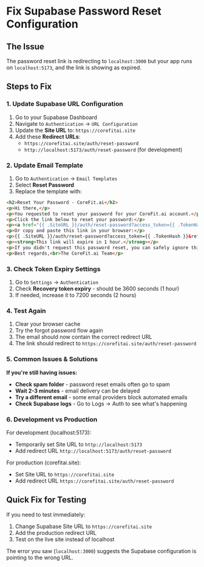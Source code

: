 # Fix Supabase Password Reset Configuration

## The Issue
The password reset link is redirecting to `localhost:3000` but your app runs on `localhost:5173`, and the link is showing as expired.

## Steps to Fix

### 1. Update Supabase URL Configuration

1. Go to your Supabase Dashboard
2. Navigate to `Authentication` → `URL Configuration`
3. Update the **Site URL** to: `https://corefitai.site`
4. Add these **Redirect URLs**:
   - `https://corefitai.site/auth/reset-password`
   - `http://localhost:5173/auth/reset-password` (for development)

### 2. Update Email Template

1. Go to `Authentication` → `Email Templates`
2. Select **Reset Password**
3. Replace the template with:

```html
<h2>Reset Your Password - CoreFit.ai</h2>
<p>Hi there,</p>
<p>You requested to reset your password for your CoreFit.ai account.</p>
<p>Click the link below to reset your password:</p>
<p><a href="{{ .SiteURL }}/auth/reset-password?access_token={{ .TokenHash }}&refresh_token={{ .RefreshTokenHash }}&type=recovery" style="background-color: #3b82f6; color: white; padding: 12px 24px; text-decoration: none; border-radius: 8px; display: inline-block;">Reset Password</a></p>
<p>Or copy and paste this link in your browser:</p>
<p>{{ .SiteURL }}/auth/reset-password?access_token={{ .TokenHash }}&refresh_token={{ .RefreshTokenHash }}&type=recovery</p>
<p><strong>This link will expire in 1 hour.</strong></p>
<p>If you didn't request this password reset, you can safely ignore this email.</p>
<p>Best regards,<br>The CoreFit.ai Team</p>
```

### 3. Check Token Expiry Settings

1. Go to `Settings` → `Authentication`
2. Check **Recovery token expiry** - should be 3600 seconds (1 hour)
3. If needed, increase it to 7200 seconds (2 hours)

### 4. Test Again

1. Clear your browser cache
2. Try the forgot password flow again
3. The email should now contain the correct redirect URL
4. The link should redirect to `https://corefitai.site/auth/reset-password`

### 5. Common Issues & Solutions

**If you're still having issues:**

- **Check spam folder** - password reset emails often go to spam
- **Wait 2-3 minutes** - email delivery can be delayed
- **Try a different email** - some email providers block automated emails
- **Check Supabase logs** - Go to Logs → Auth to see what's happening

### 6. Development vs Production

For development (localhost:5173):
- Temporarily set Site URL to `http://localhost:5173`
- Add redirect URL `http://localhost:5173/auth/reset-password`

For production (corefitai.site):
- Set Site URL to `https://corefitai.site`
- Add redirect URL `https://corefitai.site/auth/reset-password`

## Quick Fix for Testing

If you need to test immediately:
1. Change Supabase Site URL to `https://corefitai.site`
2. Add the production redirect URL
3. Test on the live site instead of localhost

The error you saw (`localhost:3000`) suggests the Supabase configuration is pointing to the wrong URL.